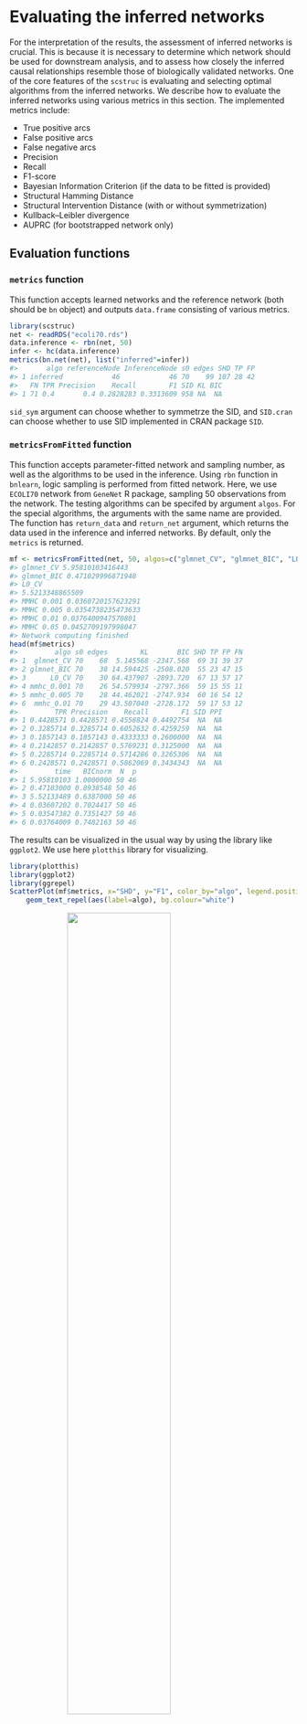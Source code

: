 
# Evaluating the inferred networks



For the interpretation of the results, the assessment of inferred networks is crucial. This is because it is necessary to determine which network should be used for downstream analysis, and to assess how closely the inferred causal relationships resemble those of biologically validated networks. One of the core features of the `scstruc` is evaluating and selecting optimal algorithms from the inferred networks. We describe how to evaluate the inferred networks using various metrics in this section. The implemented metrics include:

- True positive arcs
- False positive arcs
- False negative arcs
- Precision
- Recall
- F1-score
- Bayesian Information Criterion (if the data to be fitted is provided)
- Structural Hamming Distance
- Structural Intervention Distance (with or without symmetrization)
- Kullback–Leibler divergence
- AUPRC (for bootstrapped network only)

## Evaluation functions

### `metrics` function

This function accepts learned networks and the reference network (both should be `bn` object) and outputs `data.frame` consisting of various metrics.


``` r
library(scstruc)
net <- readRDS("ecoli70.rds")
data.inference <- rbn(net, 50)
infer <- hc(data.inference)
metrics(bn.net(net), list("inferred"=infer))
#>       algo referenceNode InferenceNode s0 edges SHD TP FP
#> 1 inferred            46            46 70    99 107 28 42
#>   FN TPR Precision    Recall        F1 SID KL BIC
#> 1 71 0.4       0.4 0.2828283 0.3313609 958 NA  NA
```

`sid_sym` argument can choose whether to symmetrze the SID, and `SID.cran` can choose whether to use SID implemented in CRAN package `SID`.

### `metricsFromFitted` function

This function accepts parameter-fitted network and sampling number, as well as the algorithms to be used in the inference. Using `rbn` function in `bnlearn`, logic sampling is performed from fitted network. Here, we use `ECOLI70` network from `GeneNet` R package, sampling 50 observations from the network. The testing algorithms can be specifed by argument `algos`. For the special algorithms, the arguments with the same name are provided. The function has `return_data` and `return_net` argument, which returns the data used in the inference and inferred networks. By default, only the `metrics` is returned.


``` r
mf <- metricsFromFitted(net, 50, algos=c("glmnet_CV", "glmnet_BIC", "L0_CV"))
#> glmnet_CV 5.95810103416443
#> glmnet_BIC 0.471029996871948
#> L0_CV
#> 5.5213348865509
#> MMHC 0.001 0.0360720157623291
#> MMHC 0.005 0.0354738235473633
#> MMHC 0.01 0.0376400947570801
#> MMHC 0.05 0.0452709197998047
#> Network computing finished
head(mf$metrics)
#>         algo s0 edges        KL       BIC SHD TP FP FN
#> 1  glmnet_CV 70    68  5.145568 -2347.568  69 31 39 37
#> 2 glmnet_BIC 70    38 14.594425 -2508.020  55 23 47 15
#> 3      L0_CV 70    30 64.437907 -2893.720  67 13 57 17
#> 4 mmhc_0.001 70    26 54.579934 -2797.366  59 15 55 11
#> 5 mmhc_0.005 70    28 44.462021 -2747.934  60 16 54 12
#> 6  mmhc_0.01 70    29 43.507040 -2728.172  59 17 53 12
#>         TPR Precision    Recall        F1 SID PPI
#> 1 0.4428571 0.4428571 0.4558824 0.4492754  NA  NA
#> 2 0.3285714 0.3285714 0.6052632 0.4259259  NA  NA
#> 3 0.1857143 0.1857143 0.4333333 0.2600000  NA  NA
#> 4 0.2142857 0.2142857 0.5769231 0.3125000  NA  NA
#> 5 0.2285714 0.2285714 0.5714286 0.3265306  NA  NA
#> 6 0.2428571 0.2428571 0.5862069 0.3434343  NA  NA
#>         time   BICnorm  N  p
#> 1 5.95810103 1.0000000 50 46
#> 2 0.47103000 0.8938548 50 46
#> 3 5.52133489 0.6387000 50 46
#> 4 0.03607202 0.7024417 50 46
#> 5 0.03547382 0.7351427 50 46
#> 6 0.03764009 0.7482163 50 46
```

The results can be visualized in the usual way by using the library like `ggplot2`. We use here `plotthis` library for visualizing.


``` r
library(plotthis)
library(ggplot2)
library(ggrepel)
ScatterPlot(mf$metrics, x="SHD", y="F1", color_by="algo", legend.position="none") +
    geom_text_repel(aes(label=algo), bg.colour="white")
```

<img src="05-evaluation_files/figure-html/mf2-1.png" width="60%" style="display: block; margin: auto;" />

## Evaluating the causal validity

The primary objective of the package is evaluating the causal validity of the inferred networks. Two approach can be used, in the situations that the reference directed network is available or not. In most of the cases, the reference networks is not readily available.

### Obtaining the directed acyclic graphs (DAGs) for the evaluation

For the interesting biological pathway, one can obtain DAG from the KEGG PATHWAY. The `getKEGGEdges` function accepts the pathway identifier and returns the DAG, though it will not always succeed. The function first parses the pathway information using `ggkegg`, and identify the largest components to be evaluated. If `removeCycle` is TRUE, the function identifies the minimum feedback using igraph function and remove these edges. This returns the `bn` object.

Suppose you are interested in inferring gene regulatory networks in mTOR signaling pathway from your dataset, you should first load DAG from the KEGG API.


``` r
library(scstruc)
dags <- getKEGGEdges("mmu04150", removeCycle=TRUE)
#> Removing Pik3ca|Mtor
graphviz.plot(dags)
```

<img src="05-evaluation_files/figure-html/getkeggedges-1.png" width="50%" style="display: block; margin: auto;" />

Using the genes in this candidate pathway, inference is performed and performance metrics can be obtained based on the reference DAG.


``` r
mymet <- metrics(dags, list("Algo1"=net))
```


### Intersection-Validation approach

In case there are no reference networks, we can use Insersection-Validation approach, proposed by Viinikka et al. [@viinikka_intersection-validation_2018] to evaluate which algorithm is optimal in terms of SHD and SID. For this purpose, `interVal` function is prepared. The function accepts input data, multiple algorithms to be tested, and parameters related to Intersection-Validation. The implemented metrics are SHD and SID.

The user should provide `data` and algorithms to be tested, 


``` r
test.data <- head(gaussian.test, 50)
test <- interVal(test.data, algos=c("hc","mmhc","tabu"), ss=30)
test
#> $A0
#> 
#>   Random/Generated Bayesian network
#> 
#>   model:
#>    [A][B][C][D][E][G][F|E:G] 
#>   nodes:                                 7 
#>   arcs:                                  2 
#>     undirected arcs:                     0 
#>     directed arcs:                       2 
#>   average markov blanket size:           0.86 
#>   average neighbourhood size:            0.57 
#>   average branching factor:              0.29 
#> 
#>   generation algorithm:                  Empty 
#> 
#> 
#> $stat
#> # A tibble: 3 × 4
#>   AlgoNum SHD.stat SID.stat    en
#>     <dbl>    <dbl>    <dbl> <dbl>
#> 1       1      5.2      0     7.2
#> 2       2      2.7      1.5   2.3
#> 3       3      5.4      0     7.4
#> 
#> $raw.stat
#>     R AlgoNum SHD SID EdgeNumber
#> 1   1       1   6   0          8
#> 2   1       2   1   0          3
#> 3   1       3   6   0          8
#> 4   2       1   6   0          8
#> 5   2       2   3   3          2
#> 6   2       3   6   0          8
#> 7   3       1   4   0          6
#> 8   3       2   3   1          2
#> 9   3       3   5   0          7
#> 10  4       1   7   0          9
#> 11  4       2   3   1          2
#> 12  4       3   7   0          9
#> 13  5       1   5   0          7
#> 14  5       2   3   1          2
#> 15  5       3   5   0          7
#> 16  6       1   6   0          8
#> 17  6       2   3   3          2
#> 18  6       3   6   0          8
#> 19  7       1   4   0          6
#> 20  7       2   3   1          3
#> 21  7       3   5   0          7
#> 22  8       1   4   0          6
#> 23  8       2   3   3          2
#> 24  8       3   4   0          6
#> 25  9       1   5   0          7
#> 26  9       2   1   0          3
#> 27  9       3   5   0          7
#> 28 10       1   5   0          7
#> 29 10       2   4   2          2
#> 30 10       3   5   0          7
```

`r` argument is used to specify the iteration number, and `ss` argument is used to specify sub-sampling number. It leaves a message if connected node pairs, defined as the number of edges in the agreement graph, is below 15. `returnA0` option can be used to return only the intersection of inferred networks at the first stage. `output` option can be specified to output the relevant data (data used for the inference, `A0`, and all the `bn` object).



## AUPRC

Although the package focuses on Bayesian network evaluation, the commonly used metrics of area under precision-recall curve (AUPRC) can be calculated. `calc.auprc` accepts reference `bn` object and `bn.strength` object obtained by bootstrapping, and returns the AUPRC value. The function uses `yardstick` to calculate the value. The `target` argument specifies which column is to be used as weight, which is useful for the output from the software like `GENIE3`. The below example uses bootstrapped GES network for inference and calculates the AUPRC. 


``` r
net <- readRDS("ecoli70.rds")
data.inference <- rbn(net, 50)
infer <- pcalg.boot(data.inference, R=30)
calc.auprc(bn.net(net), infer)
#> # A tibble: 1 × 3
#>   .metric .estimator .estimate
#>   <chr>   <chr>          <dbl>
#> 1 pr_auc  binary         0.407
```

Accompanied `prc.plot` function is also prepared, which accepts the reference `bn` object and named list of strength and plots the PRC. Note that the weight (corresponding to edge confidence) column shuold be named as `strength` in this function.


By combining these methods, it is possible to determine which network is most suitable for assessment.


## Evaluation based on `SERGIO`

### Load and plot

`SERGIO`, a simulator of single-cell gene expression data, models the single-cell gene expression data based on the user-specified GRN. After cloning the repository, first load the GRN in the dataset. Then plot the loaded network using `plotNet`.


``` r
library(scstruc)
library(dplyr);library(igraph);library(bnlearn)

## De-noised_100G_9T_300cPerT_4_DS1
gt <- read.csv("De-noised_100G_9T_300cPerT_4_DS1/gt_GRN.csv", header=FALSE)
gt <- gt %>% `colnames<-`(c("from","to"))
gt$from <- paste0("G",gt$from)
gt$to <- paste0("G",gt$to)
g <- graph_from_data_frame(gt)

### Consider the GRN as DAG
is_dag(g)
#> [1] TRUE
ref.bn.ds1 <- bnlearn::as.bn(g)
ds1 <- plotNet(ref.bn.ds1, showText=FALSE)

## De-noised_400G_9T_300cPerT_5_DS2
gt <- read.csv("De-noised_400G_9T_300cPerT_5_DS2/gt_GRN.csv", header=FALSE)
gt <- gt %>% `colnames<-`(c("from","to"))
gt$from <- paste0("G",gt$from)
gt$to <- paste0("G",gt$to)
g <- graph_from_data_frame(gt)

### Consider the GRN as DAG
is_dag(g)
#> [1] TRUE
ref.bn.ds2 <- bnlearn::as.bn(g)
ds2 <- plotNet(ref.bn.ds2, showText=FALSE)

library(patchwork)
ds1 + ds2
```

<img src="05-evaluation_files/figure-html/sergio.1-1.png" width="50%" style="display: block; margin: auto;" />


### Inference and evaluation

Load the expression data, and bootstrapped network is obtained using GES algorithm. The expression is coarse-grained beforehand. The performance metrics is calculated based on the functions in `scstruc`.


``` r
## DS1
df <- read.csv("De-noised_100G_9T_300cPerT_4_DS1/simulated_noNoise_0.csv", row.names=1)
dim(df)
#> [1]  100 2700
row.names(df) <- paste0("G",row.names(df))
df <- scstruc::superCellMat(as.matrix(df), pca=FALSE)
#>   SuperCell dimension: 100 270
input <- data.frame(t(as.matrix(df)))
ges.res <- pcalg.boot(input, R=25)

calc.auprc(ref.bn.ds1, ges.res)
#> # A tibble: 1 × 3
#>   .metric .estimator .estimate
#>   <chr>   <chr>          <dbl>
#> 1 pr_auc  binary        0.0728
prc.plot(ref.bn.ds1, list("GES"=ges.res))+
    cowplot::theme_cowplot()
```

<img src="05-evaluation_files/figure-html/sergio.2-1.png" width="50%" style="display: block; margin: auto;" />


## Adding dropout to GBN

As another method to reproduce dropout in non-SCT data, the `add.dropout` function is provided. In this example, the function was applied to data sampled from a Gaussian Bayesian network, and the estimation accuracy was compared using the same inference methods.


``` r
net <- readRDS("ecoli70.rds")

dat <- rbn(net, 100)
dat2 <- dat * add.dropout(dat, q=0.2)

raw <- pcalg.boot(dat, R=25)
raw.2 <- pcalg.boot(dat2, R=25)

prc.plot(bn.net(net),
    list("Raw"=raw, "DO"=raw.2))+
    cowplot::theme_cowplot()
```

<img src="05-evaluation_files/figure-html/do.1-1.png" width="50%" style="display: block; margin: auto;" />
